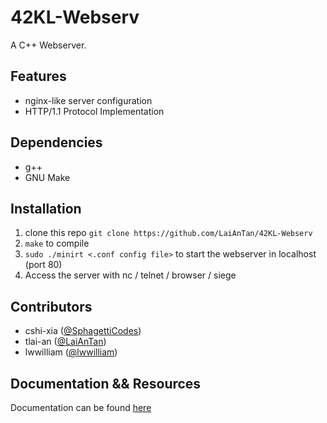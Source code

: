 # 42KL-Webserv
A C++ Webserver.

## Features

- nginx-like server configuration
- HTTP/1.1 Protocol Implementation

## Dependencies

- g++
- GNU Make

## Installation

1. clone this repo ```git clone https://github.com/LaiAnTan/42KL-Webserv```
2. ```make``` to compile
3. ```sudo ./minirt <.conf config file>``` to start the webserver in localhost (port 80)
4. Access the server with nc / telnet / browser / siege

## Contributors

- cshi-xia ([@SphagettiCodes](https://github.com/SpaghettiCodes))
- tlai-an ([@LaiAnTan](https://github.com/LaiAnTan))
- lwwilliam ([@lwwilliam](https://github.com/lwwilliam))

## Documentation && Resources

Documentation can be found [here](https://hackmd.io/@laian/SJZHcOsmT)
